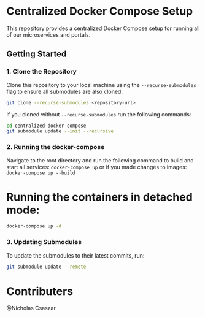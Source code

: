# Centralized Docker Compose Setup

This repository provides a centralized Docker Compose setup for running all of our microservices and portals.


## Getting Started
### 1. Clone the Repository

Clone this repository to your local machine using the `--recurse-submodules` flag to ensure all submodules are also cloned:

```bash
git clone --recurse-submodules <repository-url>
````

If you cloned without `--recurse-submodules` run the following commands:
```bash
cd centralized-docker-compose
git submodule update --init --recursive
```


### 2. Running the docker-compose
Navigate to the root directory and run the following command to
build and start all services:
```docker-compose up```
or if you made changes to images:
```docker-compose up --build```
# Running the containers in detached mode:
```bash
docker-compose up -d
```

### 3. Updating Submodules

To update the submodules to their latest commits, run:
```bash
git submodule update --remote
```


# Contributers
@Nicholas Csaszar